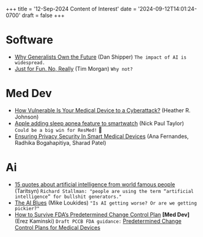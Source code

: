 +++
title = '12-Sep-2024 Content of Interest'
date = '2024-09-12T14:01:24-0700'
draft = false
+++


# Software

-   [Why Generalists Own the Future](https://every.to/chain-of-thought/why-generalists-own-the-future) (Dan Shipper) `The impact of AI is widespread.`
-   [Just for Fun. No, Really](https://justforfunnoreally.dev/)
    (Tim Morgan) `Why not?`


# Med Dev

-   [How Vulnerable Is Your Medical Device to a Cyberattack?](https://www.google.com/url?rct=j&sa=t&url=https://www.mddionline.com/software/how-vulnerable-is-your-medical-device-to-a-cyberattack-&ct=ga&cd=CAIyGjdmYTYyZTUxM2FiM2QxMmY6Y29tOmVuOlVT&usg=AOvVaw2iL2CMtg73mPMG0dqK_wr0)
    (Heather R. Johnson)
-   [Apple adding sleep apnea feature to smartwatch](https://www.medtechdive.com/news/apple-watches-sleep-apnea-hearing-features/726523/) (Nick Paul Taylor)
    `Could be a big win for ResMed!` 🎉
-   [Ensuring Privacy Security In Smart Medical Devices](https://www.google.com/url?rct=j&sa=t&url=https://www.meddeviceonline.com/doc/ensuring-privacy-security-in-smart-medical-devices-0001&ct=ga&cd=CAIyGjdmYTYyZTUxM2FiM2QxMmY6Y29tOmVuOlVT&usg=AOvVaw1U-cYO10FwiW3SNBgR3tO_)
    (Ana Fernandes, Radhika Bogahapitiya, Sharad Patel)


# Ai

-   [15 quotes about artificial intelligence from world famous people](https://habr.com/en/articles/842944/?utm_source=habrahabr&utm_medium=rss&utm_campaign=842944) (Taritsyn)
    `Richard Stallman: "people are using the term “artificial intelligence” for bullshit generators."`
-   [The AI Blues](https://www.oreilly.com/radar/the-ai-blues/) (Mike Loukides) `"Is AI getting worse? Or are we getting pickier?"`
-   [How to Survive FDA&rsquo;s Predetermined Change Control Plan](https://www.google.com/url?rct=j&sa=t&url=https://www.mddionline.com/regulatory-quality/how-to-survive-fda-predetermined-change-control-plan&ct=ga&cd=CAIyGjdmYTYyZTUxM2FiM2QxMmY6Y29tOmVuOlVT&usg=AOvVaw1KfFZNN4qgTZdcye4mqbQx) ****[Med Dev]****
    (Erez Kaminski) `Draft PCCB FDA guidance:` [Predetermined Change Control Plans for Medical Devices](https://www.fda.gov/regulatory-information/search-fda-guidance-documents/predetermined-change-control-plans-medical-devices)

